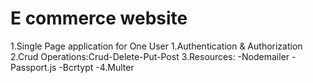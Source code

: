 # E commerce website
1.Single Page application for One User
1.Authentication & Authorization
2.Crud Operations:Crud-Delete-Put-Post
3.Resources:
-Nodemailer
-Passport.js
-Bcrtypt
-4.Multer 
